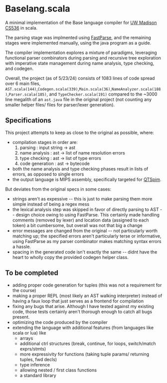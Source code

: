 # Baselang.scala

A minimal implementation of the Base language compiler for [UW Madison CS536](https://pages.cs.wisc.edu/~hasti/cs536/) in scala. 

The parsing stage was implmented using [FastParse](https://com-lihaoyi.github.io/fastparse/), and the remaining stages were implemented manually, using the java program as a guide. 

The compiler implementation explores a mixture of paradigms, leveraging functional parser combinators during parsing and recursive tree exploration with imperative state management during name analysis, type checking, and codegen. 

Overall, the project (as of 5/23/24) consists of 1083 lines of code spread over 6 main files, `AST.scala(144)`,`Codegen.scala(339)`,`Main.scala(36)`,`NameAnalyzer.scala(188)`,`Parser.scala(185)`, and `TypeChecker.scala(191)` compared to the ~3000 line megalith of an `ast.java` file in the original project (not counting any smaller helper files/ files for parser/lexer generation). 

## Specifications

This project attempts to keep as close to the original as possible, where:
- compilation stages in order are:
    1. parsing : input string -> ast
    2. name analysis : ast -> list of name resolution errors
    3. type checking : ast -> list of type errors
    4. code generation : ast -> bytecode
- both the name analysis and type checking phases result in lists of errors, as opposed to single errors
- the output language is MIPS assembly, specifically targeted for [QTSpim](https://spimsimulator.sourceforge.net/).

But deviates from the original specs in some cases:
- strings aren't as expessive -- this is just to make parsing them more simple instead of being a regex mess
- the lexical analysis step was skipped in favor of directly parsing to AST -- design choice owing to using FastParse. This certainly made handling comments (removed by lexer) and location data (assigned to each token) a bit cumbersome, but overall was not that big a change
- error messages are changed from the original -- not particularly worth matching up; the specified errors aren't particularly terse or informative, using FastParse as my parser combinator makes matching syntax errors a hassle.
- spacing in the generated code isn't exactly the same -- didnt have the heart to wholly copy the provided codegen helper class.


## To be completed

- adding proper code generation for tuples (this was not a requirement for the course)
- making a proper REPL (most likely an AST walking interpreter) instead of having a faux loop that just serves as a frontend for compilation
- fixing any bugs that arise. Although I have tested against my existing code, those tests certainly aren't thorough enough to catch all bugs present.
- optimizing the code produced by the compiler
- extending the language with additional features (from languages like scala or lua) like
    - arrays
    - additional ctrl structures (break, continue, for loops, switch/match exprs/stmts)
    - more expressivity for functions (taking tuple params/ returning tuples, fwd decls)
    - type inference 
    - allowing nested / first class functions
    - a standard library
